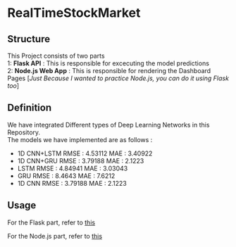 # RealTimeStockMarket

## Structure
This Project consists of two parts<br>
1: **Flask API**       : This is responsible for excecuting the model predictions<br>
2: **Node.js Web App** : This is responsible for rendering the Dashboard Pages [*Just Because I wanted to practice Node.js, you can do it using Flask too*]

## Definition
We have integrated Different types of Deep Learning Networks in this Repository.<br>
The models we have implemented are as follows : <br>
* 1D CNN+LSTM      RMSE : 4.53112	MAE : 3.40922<br>
* 1D CNN+GRU       RMSE : 3.79188	MAE : 2.1223
* LSTM             RMSE : 4.84941	MAE : 3.03043
* GRU              RMSE : 8.4643	MAE : 7.6212
* 1D CNN           RMSE : 3.79188	MAE : 2.1223

## Usage
For the Flask part, refer to [this](Flask_API/README.md) 

For the Node.js part, refer to [this](WEBAPP/README.md)